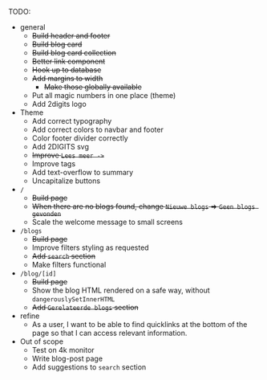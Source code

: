 TODO:

- general
  - ~~Build header and footer~~
  - ~~Build blog card~~
  - ~~Build blog card collection~~
  - ~~Better link component~~
  - ~~Hook up to database~~
  - ~~Add margins to width~~
    - ~~Make those globally available~~
  - Put all magic numbers in one place (theme)
  - Add 2digits logo
- Theme
  - Add correct typography
  - Add correct colors to navbar and footer
  - Color footer divider correctly
  - Add 2DIGITS svg
  - ~~Improve `Lees meer ->`~~
  - Improve tags
  - Add text-overflow to summary
  - Uncapitalize buttons
- `/`
  - ~~Build page~~
  - ~~When there are no blogs found, change `Nieuwe blogs` => `Geen blogs gevonden`~~
  - Scale the welcome message to small screens
- `/blogs`
  - ~~Build page~~
  - Improve filters styling as requested
  - ~~Add `search` section~~
  - Make filters functional
- `/blog/[id]`
  - ~~Build page~~
  - Show the blog HTML rendered on a safe way, without `dangerouslySetInnerHTML`
  - ~~Add `Gerelateerde blogs` section~~
- refine
  - As a user, I want to be able to find quicklinks at the bottom of the page so that I can access relevant information.
- Out of scope
  - Test on 4k monitor
  - Write blog-post page
  - Add suggestions to `search` section
